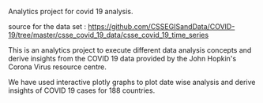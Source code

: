 Analytics project for covid 19 analysis. 

source for the data set : https://github.com/CSSEGISandData/COVID-19/tree/master/csse_covid_19_data/csse_covid_19_time_series

This is an analytics project to execute different data analysis concepts and derive  insights from the COVID 19 data provided by the John Hopkin's Corona Virus resource centre. 

We have used interactive plotly graphs to plot date wise analysis and derive insights of COVID 19 cases for 188 countries. 
